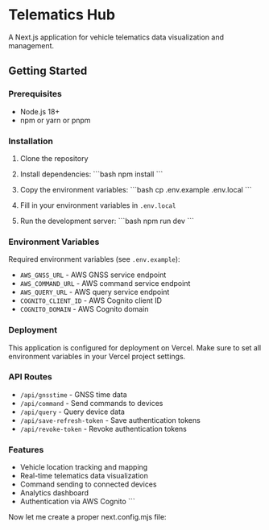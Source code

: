 # Telematics Hub

A Next.js application for vehicle telematics data visualization and management.

## Getting Started

### Prerequisites

- Node.js 18+ 
- npm or yarn or pnpm

### Installation

1. Clone the repository
2. Install dependencies:
   \`\`\`bash
   npm install
   \`\`\`

3. Copy the environment variables:
   \`\`\`bash
   cp .env.example .env.local
   \`\`\`

4. Fill in your environment variables in `.env.local`

5. Run the development server:
   \`\`\`bash
   npm run dev
   \`\`\`

### Environment Variables

Required environment variables (see `.env.example`):

- `AWS_GNSS_URL` - AWS GNSS service endpoint
- `AWS_COMMAND_URL` - AWS command service endpoint  
- `AWS_QUERY_URL` - AWS query service endpoint
- `COGNITO_CLIENT_ID` - AWS Cognito client ID
- `COGNITO_DOMAIN` - AWS Cognito domain

### Deployment

This application is configured for deployment on Vercel. Make sure to set all environment variables in your Vercel project settings.

### API Routes

- `/api/gnsstime` - GNSS time data
- `/api/command` - Send commands to devices
- `/api/query` - Query device data
- `/api/save-refresh-token` - Save authentication tokens
- `/api/revoke-token` - Revoke authentication tokens

### Features

- Vehicle location tracking and mapping
- Real-time telematics data visualization
- Command sending to connected devices
- Analytics dashboard
- Authentication via AWS Cognito
\`\`\`

Now let me create a proper next.config.mjs file:
